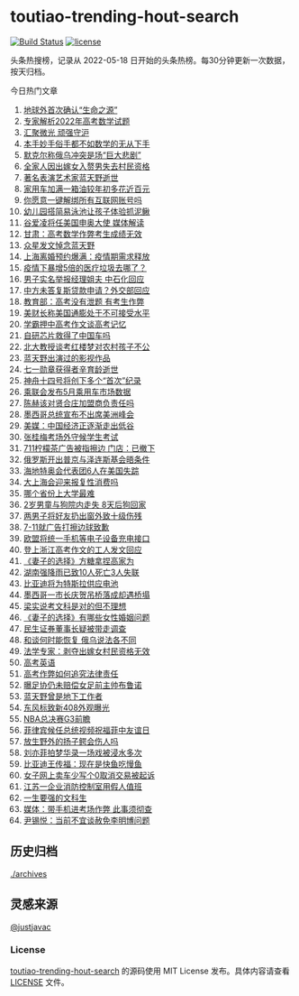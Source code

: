 <!--
 * @Author: WangLiShuai
 * @Date: 2022-05-17 14:08:06
 * @LastEditTime: 2022-05-18 14:51:18
 * @FilePath: \hot-search\toutiao-trending-hout-search\README.md
 * @Description:
-->

# toutiao-trending-hout-search

[![Build Status](https://github.com/justjavac/weibo-trending-hot-search/workflows/ci/badge.svg?branch=master)](https://github.com/wlswang/toutiao-trending-hout-search/actions) [![license](https://img.shields.io/github/license/wlswang/toutiao-trending-hout-search)](https://github.com/wlswang/toutiao-trending-hout-search/blob/master/LICENSE)

头条热搜榜，记录从 2022-05-18 日开始的头条热榜。每30分钟更新一次数据，按天归档。

今日热门文章

<!-- BEGIN -->
  <!-- 最后更新时间 Thu Jun 09 2022 03:21:07 GMT+0800 (China Standard Time) -->
  1. [地球外首次确认“生命之源”](https://www.toutiao.com/amos_land_page/?category_name=topic_innerflow&event_type=hot_board&log_pb=%7B%22category_name%22%3A%22topic_innerflow%22%2C%22cluster_type%22%3A%229%22%2C%22enter_from%22%3A%22click_category%22%2C%22entrance_hotspot%22%3A%22outside%22%2C%22event_type%22%3A%22hot_board%22%2C%22hot_board_cluster_id%22%3A%227106129369868795908%22%2C%22hot_board_impr_id%22%3A%2220220609001802010150132216110A0594%22%2C%22jump_page%22%3A%22hot_board_page%22%2C%22location%22%3A%22news_hot_card%22%2C%22page_location%22%3A%22hot_board_page%22%2C%22rank%22%3A%227%22%2C%22source%22%3A%22trending_tab%22%2C%22style_id%22%3A%2240132%22%2C%22title%22%3A%22%E5%9C%B0%E7%90%83%E5%A4%96%E9%A6%96%E6%AC%A1%E7%A1%AE%E8%AE%A4%E2%80%9C%E7%94%9F%E5%91%BD%E4%B9%8B%E6%BA%90%E2%80%9D%22%7D&rank=7&style_id=40132&topic_id=7106129369868795908)
1. [专家解析2022年高考数学试题](https://www.toutiao.com/amos_land_page/?category_name=topic_innerflow&event_type=hot_board&log_pb=%7B%22category_name%22%3A%22topic_innerflow%22%2C%22cluster_type%22%3A%226%22%2C%22enter_from%22%3A%22click_category%22%2C%22entrance_hotspot%22%3A%22outside%22%2C%22event_type%22%3A%22hot_board%22%2C%22hot_board_cluster_id%22%3A%227105942228501004291%22%2C%22hot_board_impr_id%22%3A%2220220609001802010150132216110A0594%22%2C%22jump_page%22%3A%22hot_board_page%22%2C%22location%22%3A%22news_hot_card%22%2C%22page_location%22%3A%22hot_board_page%22%2C%22rank%22%3A%221%22%2C%22source%22%3A%22trending_tab%22%2C%22style_id%22%3A%2240132%22%2C%22title%22%3A%22%E4%B8%93%E5%AE%B6%E8%A7%A3%E6%9E%902022%E5%B9%B4%E9%AB%98%E8%80%83%E6%95%B0%E5%AD%A6%E8%AF%95%E9%A2%98%22%7D&rank=1&style_id=40132&topic_id=7105942228501004291)
1. [汇聚微光 顽强守沪](https://www.toutiao.com/amos_land_page/?category_name=topic_innerflow&event_type=hot_board&log_pb=%7B%22category_name%22%3A%22topic_innerflow%22%2C%22cluster_type%22%3A%222%22%2C%22enter_from%22%3A%22click_category%22%2C%22entrance_hotspot%22%3A%22outside%22%2C%22event_type%22%3A%22hot_board%22%2C%22hot_board_cluster_id%22%3A%227104578185936764961%22%2C%22hot_board_impr_id%22%3A%2220220609001802010150132216110A0594%22%2C%22jump_page%22%3A%22hot_board_page%22%2C%22location%22%3A%22news_hot_card%22%2C%22page_location%22%3A%22hot_board_page%22%2C%22rank%22%3A%223%22%2C%22source%22%3A%22trending_tab%22%2C%22style_id%22%3A%2240132%22%2C%22title%22%3A%22%E6%B1%87%E8%81%9A%E5%BE%AE%E5%85%89+%E9%A1%BD%E5%BC%BA%E5%AE%88%E6%B2%AA%22%7D&rank=3&style_id=40132&topic_id=7104578185936764961)
1. [本手妙手俗手都不如数学的无从下手](https://www.toutiao.com/amos_land_page/?category_name=topic_innerflow&event_type=hot_board&log_pb=%7B%22category_name%22%3A%22topic_innerflow%22%2C%22cluster_type%22%3A%2210%22%2C%22enter_from%22%3A%22click_category%22%2C%22entrance_hotspot%22%3A%22outside%22%2C%22event_type%22%3A%22hot_board%22%2C%22hot_board_cluster_id%22%3A%227106682100610240038%22%2C%22hot_board_impr_id%22%3A%2220220609001802010150132216110A0594%22%2C%22jump_page%22%3A%22hot_board_page%22%2C%22location%22%3A%22news_hot_card%22%2C%22page_location%22%3A%22hot_board_page%22%2C%22rank%22%3A%226%22%2C%22source%22%3A%22trending_tab%22%2C%22style_id%22%3A%2240132%22%2C%22title%22%3A%22%E6%9C%AC%E6%89%8B%E5%A6%99%E6%89%8B%E4%BF%97%E6%89%8B%E9%83%BD%E4%B8%8D%E5%A6%82%E6%95%B0%E5%AD%A6%E7%9A%84%E6%97%A0%E4%BB%8E%E4%B8%8B%E6%89%8B%22%7D&rank=6&style_id=40132&topic_id=7106682100610240038)
1. [默克尔称俄乌冲突是场“巨大悲剧”](https://www.toutiao.com/amos_land_page/?category_name=topic_innerflow&event_type=hot_board&log_pb=%7B%22category_name%22%3A%22topic_innerflow%22%2C%22cluster_type%22%3A%226%22%2C%22enter_from%22%3A%22click_category%22%2C%22entrance_hotspot%22%3A%22outside%22%2C%22event_type%22%3A%22hot_board%22%2C%22hot_board_cluster_id%22%3A%227106632104758214687%22%2C%22hot_board_impr_id%22%3A%2220220609001802010150132216110A0594%22%2C%22jump_page%22%3A%22hot_board_page%22%2C%22location%22%3A%22news_hot_card%22%2C%22page_location%22%3A%22hot_board_page%22%2C%22rank%22%3A%2224%22%2C%22source%22%3A%22trending_tab%22%2C%22style_id%22%3A%2240132%22%2C%22title%22%3A%22%E9%BB%98%E5%85%8B%E5%B0%94%E7%A7%B0%E4%BF%84%E4%B9%8C%E5%86%B2%E7%AA%81%E6%98%AF%E5%9C%BA%E2%80%9C%E5%B7%A8%E5%A4%A7%E6%82%B2%E5%89%A7%E2%80%9D%22%7D&rank=24&style_id=40132&topic_id=7106632104758214687)
1. [全家人因出嫁女入赘男失去村民资格](https://www.toutiao.com/amos_land_page/?category_name=topic_innerflow&event_type=hot_board&log_pb=%7B%22category_name%22%3A%22topic_innerflow%22%2C%22cluster_type%22%3A%221%22%2C%22enter_from%22%3A%22click_category%22%2C%22entrance_hotspot%22%3A%22outside%22%2C%22event_type%22%3A%22hot_board%22%2C%22hot_board_cluster_id%22%3A%227106691523734945829%22%2C%22hot_board_impr_id%22%3A%2220220609001802010150132216110A0594%22%2C%22jump_page%22%3A%22hot_board_page%22%2C%22location%22%3A%22news_hot_card%22%2C%22page_location%22%3A%22hot_board_page%22%2C%22rank%22%3A%225%22%2C%22source%22%3A%22trending_tab%22%2C%22style_id%22%3A%2240132%22%2C%22title%22%3A%22%E5%85%A8%E5%AE%B6%E4%BA%BA%E5%9B%A0%E5%87%BA%E5%AB%81%E5%A5%B3%E5%85%A5%E8%B5%98%E7%94%B7%E5%A4%B1%E5%8E%BB%E6%9D%91%E6%B0%91%E8%B5%84%E6%A0%BC%22%7D&rank=5&style_id=40132&topic_id=7106691523734945829)
1. [著名表演艺术家蓝天野逝世](https://www.toutiao.com/amos_land_page/?category_name=topic_innerflow&event_type=hot_board&log_pb=%7B%22category_name%22%3A%22topic_innerflow%22%2C%22cluster_type%22%3A%222%22%2C%22enter_from%22%3A%22click_category%22%2C%22entrance_hotspot%22%3A%22outside%22%2C%22event_type%22%3A%22hot_board%22%2C%22hot_board_cluster_id%22%3A%227106775956483735567%22%2C%22hot_board_impr_id%22%3A%2220220609001802010150132216110A0594%22%2C%22jump_page%22%3A%22hot_board_page%22%2C%22location%22%3A%22news_hot_card%22%2C%22page_location%22%3A%22hot_board_page%22%2C%22rank%22%3A%222%22%2C%22source%22%3A%22trending_tab%22%2C%22style_id%22%3A%2240132%22%2C%22title%22%3A%22%E8%91%97%E5%90%8D%E8%A1%A8%E6%BC%94%E8%89%BA%E6%9C%AF%E5%AE%B6%E8%93%9D%E5%A4%A9%E9%87%8E%E9%80%9D%E4%B8%96%22%7D&rank=2&style_id=40132&topic_id=7106775956483735567)
1. [家用车加满一箱油较年初多花近百元](https://www.toutiao.com/amos_land_page/?category_name=topic_innerflow&event_type=hot_board&log_pb=%7B%22category_name%22%3A%22topic_innerflow%22%2C%22cluster_type%22%3A%222%22%2C%22enter_from%22%3A%22click_category%22%2C%22entrance_hotspot%22%3A%22outside%22%2C%22event_type%22%3A%22hot_board%22%2C%22hot_board_cluster_id%22%3A%227106335717932040192%22%2C%22hot_board_impr_id%22%3A%2220220609001802010150132216110A0594%22%2C%22jump_page%22%3A%22hot_board_page%22%2C%22location%22%3A%22news_hot_card%22%2C%22page_location%22%3A%22hot_board_page%22%2C%22rank%22%3A%2214%22%2C%22source%22%3A%22trending_tab%22%2C%22style_id%22%3A%2240132%22%2C%22title%22%3A%22%E5%AE%B6%E7%94%A8%E8%BD%A6%E5%8A%A0%E6%BB%A1%E4%B8%80%E7%AE%B1%E6%B2%B9%E8%BE%83%E5%B9%B4%E5%88%9D%E5%A4%9A%E8%8A%B1%E8%BF%91%E7%99%BE%E5%85%83%22%7D&rank=14&style_id=40132&topic_id=7106335717932040192)
1. [你愿意一键解绑所有互联网账号吗](https://www.toutiao.com/amos_land_page/?category_name=topic_innerflow&event_type=hot_board&log_pb=%7B%22category_name%22%3A%22topic_innerflow%22%2C%22cluster_type%22%3A%221%22%2C%22enter_from%22%3A%22click_category%22%2C%22entrance_hotspot%22%3A%22outside%22%2C%22event_type%22%3A%22hot_board%22%2C%22hot_board_cluster_id%22%3A%227106424861274144806%22%2C%22hot_board_impr_id%22%3A%2220220609001802010150132216110A0594%22%2C%22jump_page%22%3A%22hot_board_page%22%2C%22location%22%3A%22news_hot_card%22%2C%22page_location%22%3A%22hot_board_page%22%2C%22rank%22%3A%2215%22%2C%22source%22%3A%22trending_tab%22%2C%22style_id%22%3A%2240132%22%2C%22title%22%3A%22%E4%BD%A0%E6%84%BF%E6%84%8F%E4%B8%80%E9%94%AE%E8%A7%A3%E7%BB%91%E6%89%80%E6%9C%89%E4%BA%92%E8%81%94%E7%BD%91%E8%B4%A6%E5%8F%B7%E5%90%97%22%7D&rank=15&style_id=40132&topic_id=7106424861274144806)
1. [幼儿园搭简易泳池让孩子体验抓泥鳅](https://www.toutiao.com/amos_land_page/?category_name=topic_innerflow&event_type=hot_board&log_pb=%7B%22category_name%22%3A%22topic_innerflow%22%2C%22cluster_type%22%3A%220%22%2C%22enter_from%22%3A%22click_category%22%2C%22entrance_hotspot%22%3A%22outside%22%2C%22event_type%22%3A%22hot_board%22%2C%22hot_board_cluster_id%22%3A%227106768809163227136%22%2C%22hot_board_impr_id%22%3A%2220220609001802010150132216110A0594%22%2C%22jump_page%22%3A%22hot_board_page%22%2C%22location%22%3A%22news_hot_card%22%2C%22page_location%22%3A%22hot_board_page%22%2C%22rank%22%3A%224%22%2C%22source%22%3A%22trending_tab%22%2C%22style_id%22%3A%2240132%22%2C%22title%22%3A%22%E5%B9%BC%E5%84%BF%E5%9B%AD%E6%90%AD%E7%AE%80%E6%98%93%E6%B3%B3%E6%B1%A0%E8%AE%A9%E5%AD%A9%E5%AD%90%E4%BD%93%E9%AA%8C%E6%8A%93%E6%B3%A5%E9%B3%85%22%7D&rank=4&style_id=40132&topic_id=7106768809163227136)
1. [谷爱凌将任美国申奥大使 媒体解读](https://www.toutiao.com/amos_land_page/?category_name=topic_innerflow&event_type=hot_board&log_pb=%7B%22category_name%22%3A%22topic_innerflow%22%2C%22cluster_type%22%3A%222%22%2C%22enter_from%22%3A%22click_category%22%2C%22entrance_hotspot%22%3A%22outside%22%2C%22event_type%22%3A%22hot_board%22%2C%22hot_board_cluster_id%22%3A%227106654042243203079%22%2C%22hot_board_impr_id%22%3A%2220220609001802010150132216110A0594%22%2C%22jump_page%22%3A%22hot_board_page%22%2C%22location%22%3A%22news_hot_card%22%2C%22page_location%22%3A%22hot_board_page%22%2C%22rank%22%3A%2212%22%2C%22source%22%3A%22trending_tab%22%2C%22style_id%22%3A%2240132%22%2C%22title%22%3A%22%E8%B0%B7%E7%88%B1%E5%87%8C%E5%B0%86%E4%BB%BB%E7%BE%8E%E5%9B%BD%E7%94%B3%E5%A5%A5%E5%A4%A7%E4%BD%BF+%E5%AA%92%E4%BD%93%E8%A7%A3%E8%AF%BB%22%7D&rank=12&style_id=40132&topic_id=7106654042243203079)
1. [甘肃：高考数学作弊考生成绩无效](https://www.toutiao.com/amos_land_page/?category_name=topic_innerflow&event_type=hot_board&log_pb=%7B%22category_name%22%3A%22topic_innerflow%22%2C%22cluster_type%22%3A%222%22%2C%22enter_from%22%3A%22click_category%22%2C%22entrance_hotspot%22%3A%22outside%22%2C%22event_type%22%3A%22hot_board%22%2C%22hot_board_cluster_id%22%3A%227106689452184961039%22%2C%22hot_board_impr_id%22%3A%2220220609001802010150132216110A0594%22%2C%22jump_page%22%3A%22hot_board_page%22%2C%22location%22%3A%22news_hot_card%22%2C%22page_location%22%3A%22hot_board_page%22%2C%22rank%22%3A%2211%22%2C%22source%22%3A%22trending_tab%22%2C%22style_id%22%3A%2240132%22%2C%22title%22%3A%22%E7%94%98%E8%82%83%EF%BC%9A%E9%AB%98%E8%80%83%E6%95%B0%E5%AD%A6%E4%BD%9C%E5%BC%8A%E8%80%83%E7%94%9F%E6%88%90%E7%BB%A9%E6%97%A0%E6%95%88%22%7D&rank=11&style_id=40132&topic_id=7106689452184961039)
1. [众星发文悼念蓝天野](https://www.toutiao.com/amos_land_page/?category_name=topic_innerflow&event_type=hot_board&log_pb=%7B%22category_name%22%3A%22topic_innerflow%22%2C%22cluster_type%22%3A%220%22%2C%22enter_from%22%3A%22click_category%22%2C%22entrance_hotspot%22%3A%22outside%22%2C%22event_type%22%3A%22hot_board%22%2C%22hot_board_cluster_id%22%3A%227106797417714057231%22%2C%22hot_board_impr_id%22%3A%2220220609001802010150132216110A0594%22%2C%22jump_page%22%3A%22hot_board_page%22%2C%22location%22%3A%22news_hot_card%22%2C%22page_location%22%3A%22hot_board_page%22%2C%22rank%22%3A%2225%22%2C%22source%22%3A%22trending_tab%22%2C%22style_id%22%3A%2240132%22%2C%22title%22%3A%22%E4%BC%97%E6%98%9F%E5%8F%91%E6%96%87%E6%82%BC%E5%BF%B5%E8%93%9D%E5%A4%A9%E9%87%8E%22%7D&rank=25&style_id=40132&topic_id=7106797417714057231)
1. [上海离婚预约爆满：疫情期需求释放](https://www.toutiao.com/amos_land_page/?category_name=topic_innerflow&event_type=hot_board&log_pb=%7B%22category_name%22%3A%22topic_innerflow%22%2C%22cluster_type%22%3A%222%22%2C%22enter_from%22%3A%22click_category%22%2C%22entrance_hotspot%22%3A%22outside%22%2C%22event_type%22%3A%22hot_board%22%2C%22hot_board_cluster_id%22%3A%227106143010420686888%22%2C%22hot_board_impr_id%22%3A%2220220609001802010150132216110A0594%22%2C%22jump_page%22%3A%22hot_board_page%22%2C%22location%22%3A%22news_hot_card%22%2C%22page_location%22%3A%22hot_board_page%22%2C%22rank%22%3A%229%22%2C%22source%22%3A%22trending_tab%22%2C%22style_id%22%3A%2240132%22%2C%22title%22%3A%22%E4%B8%8A%E6%B5%B7%E7%A6%BB%E5%A9%9A%E9%A2%84%E7%BA%A6%E7%88%86%E6%BB%A1%EF%BC%9A%E7%96%AB%E6%83%85%E6%9C%9F%E9%9C%80%E6%B1%82%E9%87%8A%E6%94%BE%22%7D&rank=9&style_id=40132&topic_id=7106143010420686888)
1. [疫情下暴增5倍的医疗垃圾去哪了？](https://www.toutiao.com/amos_land_page/?category_name=topic_innerflow&event_type=hot_board&log_pb=%7B%22category_name%22%3A%22topic_innerflow%22%2C%22cluster_type%22%3A%221%22%2C%22enter_from%22%3A%22click_category%22%2C%22entrance_hotspot%22%3A%22outside%22%2C%22event_type%22%3A%22hot_board%22%2C%22hot_board_cluster_id%22%3A%227106658279375241230%22%2C%22hot_board_impr_id%22%3A%2220220609001802010150132216110A0594%22%2C%22jump_page%22%3A%22hot_board_page%22%2C%22location%22%3A%22news_hot_card%22%2C%22page_location%22%3A%22hot_board_page%22%2C%22rank%22%3A%228%22%2C%22source%22%3A%22trending_tab%22%2C%22style_id%22%3A%2240132%22%2C%22title%22%3A%22%E7%96%AB%E6%83%85%E4%B8%8B%E6%9A%B4%E5%A2%9E5%E5%80%8D%E7%9A%84%E5%8C%BB%E7%96%97%E5%9E%83%E5%9C%BE%E5%8E%BB%E5%93%AA%E4%BA%86%EF%BC%9F%22%7D&rank=8&style_id=40132&topic_id=7106658279375241230)
1. [男子实名举报经理姐夫 中石化回应](https://www.toutiao.com/amos_land_page/?category_name=topic_innerflow&event_type=hot_board&log_pb=%7B%22category_name%22%3A%22topic_innerflow%22%2C%22cluster_type%22%3A%220%22%2C%22enter_from%22%3A%22click_category%22%2C%22entrance_hotspot%22%3A%22outside%22%2C%22event_type%22%3A%22hot_board%22%2C%22hot_board_cluster_id%22%3A%227106734571542020133%22%2C%22hot_board_impr_id%22%3A%2220220609001802010150132216110A0594%22%2C%22jump_page%22%3A%22hot_board_page%22%2C%22location%22%3A%22news_hot_card%22%2C%22page_location%22%3A%22hot_board_page%22%2C%22rank%22%3A%2233%22%2C%22source%22%3A%22trending_tab%22%2C%22style_id%22%3A%2240132%22%2C%22title%22%3A%22%E7%94%B7%E5%AD%90%E5%AE%9E%E5%90%8D%E4%B8%BE%E6%8A%A5%E7%BB%8F%E7%90%86%E5%A7%90%E5%A4%AB+%E4%B8%AD%E7%9F%B3%E5%8C%96%E5%9B%9E%E5%BA%94%22%7D&rank=33&style_id=40132&topic_id=7106734571542020133)
1. [中方未答复斯贷款申请？外交部回应](https://www.toutiao.com/amos_land_page/?category_name=topic_innerflow&event_type=hot_board&log_pb=%7B%22category_name%22%3A%22topic_innerflow%22%2C%22cluster_type%22%3A%226%22%2C%22enter_from%22%3A%22click_category%22%2C%22entrance_hotspot%22%3A%22outside%22%2C%22event_type%22%3A%22hot_board%22%2C%22hot_board_cluster_id%22%3A%227106779802022969375%22%2C%22hot_board_impr_id%22%3A%2220220609001802010150132216110A0594%22%2C%22jump_page%22%3A%22hot_board_page%22%2C%22location%22%3A%22news_hot_card%22%2C%22page_location%22%3A%22hot_board_page%22%2C%22rank%22%3A%2218%22%2C%22source%22%3A%22trending_tab%22%2C%22style_id%22%3A%2240132%22%2C%22title%22%3A%22%E4%B8%AD%E6%96%B9%E6%9C%AA%E7%AD%94%E5%A4%8D%E6%96%AF%E8%B4%B7%E6%AC%BE%E7%94%B3%E8%AF%B7%EF%BC%9F%E5%A4%96%E4%BA%A4%E9%83%A8%E5%9B%9E%E5%BA%94%22%7D&rank=18&style_id=40132&topic_id=7106779802022969375)
1. [教育部：高考没有泄题 有考生作弊](https://www.toutiao.com/amos_land_page/?category_name=topic_innerflow&event_type=hot_board&log_pb=%7B%22category_name%22%3A%22topic_innerflow%22%2C%22cluster_type%22%3A%222%22%2C%22enter_from%22%3A%22click_category%22%2C%22entrance_hotspot%22%3A%22outside%22%2C%22event_type%22%3A%22hot_board%22%2C%22hot_board_cluster_id%22%3A%227106489201566662656%22%2C%22hot_board_impr_id%22%3A%2220220609001802010150132216110A0594%22%2C%22jump_page%22%3A%22hot_board_page%22%2C%22location%22%3A%22news_hot_card%22%2C%22page_location%22%3A%22hot_board_page%22%2C%22rank%22%3A%2213%22%2C%22source%22%3A%22trending_tab%22%2C%22style_id%22%3A%2240132%22%2C%22title%22%3A%22%E6%95%99%E8%82%B2%E9%83%A8%EF%BC%9A%E9%AB%98%E8%80%83%E6%B2%A1%E6%9C%89%E6%B3%84%E9%A2%98+%E6%9C%89%E8%80%83%E7%94%9F%E4%BD%9C%E5%BC%8A%22%7D&rank=13&style_id=40132&topic_id=7106489201566662656)
1. [美财长称美国通膨处于不可接受水平](https://www.toutiao.com/amos_land_page/?category_name=topic_innerflow&event_type=hot_board&log_pb=%7B%22category_name%22%3A%22topic_innerflow%22%2C%22cluster_type%22%3A%226%22%2C%22enter_from%22%3A%22click_category%22%2C%22entrance_hotspot%22%3A%22outside%22%2C%22event_type%22%3A%22hot_board%22%2C%22hot_board_cluster_id%22%3A%227106653689971998734%22%2C%22hot_board_impr_id%22%3A%2220220609001802010150132216110A0594%22%2C%22jump_page%22%3A%22hot_board_page%22%2C%22location%22%3A%22news_hot_card%22%2C%22page_location%22%3A%22hot_board_page%22%2C%22rank%22%3A%2232%22%2C%22source%22%3A%22trending_tab%22%2C%22style_id%22%3A%2240132%22%2C%22title%22%3A%22%E7%BE%8E%E8%B4%A2%E9%95%BF%E7%A7%B0%E7%BE%8E%E5%9B%BD%E9%80%9A%E8%86%A8%E5%A4%84%E4%BA%8E%E4%B8%8D%E5%8F%AF%E6%8E%A5%E5%8F%97%E6%B0%B4%E5%B9%B3%22%7D&rank=32&style_id=40132&topic_id=7106653689971998734)
1. [学霸押中高考作文谈高考记忆](https://www.toutiao.com/amos_land_page/?category_name=topic_innerflow&event_type=hot_board&log_pb=%7B%22category_name%22%3A%22topic_innerflow%22%2C%22cluster_type%22%3A%221%22%2C%22enter_from%22%3A%22click_category%22%2C%22entrance_hotspot%22%3A%22outside%22%2C%22event_type%22%3A%22hot_board%22%2C%22hot_board_cluster_id%22%3A%227106420794393100324%22%2C%22hot_board_impr_id%22%3A%2220220609001802010150132216110A0594%22%2C%22jump_page%22%3A%22hot_board_page%22%2C%22location%22%3A%22news_hot_card%22%2C%22page_location%22%3A%22hot_board_page%22%2C%22rank%22%3A%2220%22%2C%22source%22%3A%22trending_tab%22%2C%22style_id%22%3A%2240132%22%2C%22title%22%3A%22%E5%AD%A6%E9%9C%B8%E6%8A%BC%E4%B8%AD%E9%AB%98%E8%80%83%E4%BD%9C%E6%96%87%E8%B0%88%E9%AB%98%E8%80%83%E8%AE%B0%E5%BF%86%22%7D&rank=20&style_id=40132&topic_id=7106420794393100324)
1. [自研芯片救得了中国车吗](https://www.toutiao.com/amos_land_page/?category_name=topic_innerflow&event_type=hot_board&log_pb=%7B%22category_name%22%3A%22topic_innerflow%22%2C%22cluster_type%22%3A%226%22%2C%22enter_from%22%3A%22click_category%22%2C%22entrance_hotspot%22%3A%22outside%22%2C%22event_type%22%3A%22hot_board%22%2C%22hot_board_cluster_id%22%3A%227106800561890000911%22%2C%22hot_board_impr_id%22%3A%2220220609001802010150132216110A0594%22%2C%22jump_page%22%3A%22hot_board_page%22%2C%22location%22%3A%22news_hot_card%22%2C%22page_location%22%3A%22hot_board_page%22%2C%22rank%22%3A%2221%22%2C%22source%22%3A%22trending_tab%22%2C%22style_id%22%3A%2240132%22%2C%22title%22%3A%22%E8%87%AA%E7%A0%94%E8%8A%AF%E7%89%87%E6%95%91%E5%BE%97%E4%BA%86%E4%B8%AD%E5%9B%BD%E8%BD%A6%E5%90%97%22%7D&rank=21&style_id=40132&topic_id=7106800561890000911)
1. [北大教授谈考红楼梦对农村孩子不公](https://www.toutiao.com/amos_land_page/?category_name=topic_innerflow&event_type=hot_board&log_pb=%7B%22category_name%22%3A%22topic_innerflow%22%2C%22cluster_type%22%3A%221%22%2C%22enter_from%22%3A%22click_category%22%2C%22entrance_hotspot%22%3A%22outside%22%2C%22event_type%22%3A%22hot_board%22%2C%22hot_board_cluster_id%22%3A%227106344661639233550%22%2C%22hot_board_impr_id%22%3A%2220220609001802010150132216110A0594%22%2C%22jump_page%22%3A%22hot_board_page%22%2C%22location%22%3A%22news_hot_card%22%2C%22page_location%22%3A%22hot_board_page%22%2C%22rank%22%3A%2226%22%2C%22source%22%3A%22trending_tab%22%2C%22style_id%22%3A%2240132%22%2C%22title%22%3A%22%E5%8C%97%E5%A4%A7%E6%95%99%E6%8E%88%E8%B0%88%E8%80%83%E7%BA%A2%E6%A5%BC%E6%A2%A6%E5%AF%B9%E5%86%9C%E6%9D%91%E5%AD%A9%E5%AD%90%E4%B8%8D%E5%85%AC%22%7D&rank=26&style_id=40132&topic_id=7106344661639233550)
1. [蓝天野出演过的影视作品](https://www.toutiao.com/amos_land_page/?category_name=topic_innerflow&event_type=hot_board&log_pb=%7B%22category_name%22%3A%22topic_innerflow%22%2C%22cluster_type%22%3A%222%22%2C%22enter_from%22%3A%22click_category%22%2C%22entrance_hotspot%22%3A%22outside%22%2C%22event_type%22%3A%22hot_board%22%2C%22hot_board_cluster_id%22%3A%227106783296108888079%22%2C%22hot_board_impr_id%22%3A%2220220609001802010150132216110A0594%22%2C%22jump_page%22%3A%22hot_board_page%22%2C%22location%22%3A%22news_hot_card%22%2C%22page_location%22%3A%22hot_board_page%22%2C%22rank%22%3A%2234%22%2C%22source%22%3A%22trending_tab%22%2C%22style_id%22%3A%2240132%22%2C%22title%22%3A%22%E8%93%9D%E5%A4%A9%E9%87%8E%E5%87%BA%E6%BC%94%E8%BF%87%E7%9A%84%E5%BD%B1%E8%A7%86%E4%BD%9C%E5%93%81%22%7D&rank=34&style_id=40132&topic_id=7106783296108888079)
1. [七一勋章获得者辛育龄逝世](https://www.toutiao.com/amos_land_page/?category_name=topic_innerflow&event_type=hot_board&log_pb=%7B%22category_name%22%3A%22topic_innerflow%22%2C%22cluster_type%22%3A%225%22%2C%22enter_from%22%3A%22click_category%22%2C%22entrance_hotspot%22%3A%22outside%22%2C%22event_type%22%3A%22hot_board%22%2C%22hot_board_cluster_id%22%3A%227106800474086444548%22%2C%22hot_board_impr_id%22%3A%2220220609001802010150132216110A0594%22%2C%22jump_page%22%3A%22hot_board_page%22%2C%22location%22%3A%22news_hot_card%22%2C%22page_location%22%3A%22hot_board_page%22%2C%22rank%22%3A%2228%22%2C%22source%22%3A%22trending_tab%22%2C%22style_id%22%3A%2240132%22%2C%22title%22%3A%22%E4%B8%83%E4%B8%80%E5%8B%8B%E7%AB%A0%E8%8E%B7%E5%BE%97%E8%80%85%E8%BE%9B%E8%82%B2%E9%BE%84%E9%80%9D%E4%B8%96%22%7D&rank=28&style_id=40132&topic_id=7106800474086444548)
1. [神舟十四号将创下多个“首次”纪录](https://www.toutiao.com/amos_land_page/?category_name=topic_innerflow&event_type=hot_board&log_pb=%7B%22category_name%22%3A%22topic_innerflow%22%2C%22cluster_type%22%3A%226%22%2C%22enter_from%22%3A%22click_category%22%2C%22entrance_hotspot%22%3A%22outside%22%2C%22event_type%22%3A%22hot_board%22%2C%22hot_board_cluster_id%22%3A%227106049139711934504%22%2C%22hot_board_impr_id%22%3A%2220220609001802010150132216110A0594%22%2C%22jump_page%22%3A%22hot_board_page%22%2C%22location%22%3A%22news_hot_card%22%2C%22page_location%22%3A%22hot_board_page%22%2C%22rank%22%3A%2244%22%2C%22source%22%3A%22trending_tab%22%2C%22style_id%22%3A%2240132%22%2C%22title%22%3A%22%E7%A5%9E%E8%88%9F%E5%8D%81%E5%9B%9B%E5%8F%B7%E5%B0%86%E5%88%9B%E4%B8%8B%E5%A4%9A%E4%B8%AA%E2%80%9C%E9%A6%96%E6%AC%A1%E2%80%9D%E7%BA%AA%E5%BD%95%22%7D&rank=44&style_id=40132&topic_id=7106049139711934504)
1. [乘联会发布5月乘用车市场数据](https://www.toutiao.com/amos_land_page/?category_name=topic_innerflow&event_type=hot_board&log_pb=%7B%22category_name%22%3A%22topic_innerflow%22%2C%22cluster_type%22%3A%226%22%2C%22enter_from%22%3A%22click_category%22%2C%22entrance_hotspot%22%3A%22outside%22%2C%22event_type%22%3A%22hot_board%22%2C%22hot_board_cluster_id%22%3A%227106702282212769807%22%2C%22hot_board_impr_id%22%3A%222022060900504801013510803421DB3C5F%22%2C%22jump_page%22%3A%22hot_board_page%22%2C%22location%22%3A%22news_hot_card%22%2C%22page_location%22%3A%22hot_board_page%22%2C%22rank%22%3A%2243%22%2C%22source%22%3A%22trending_tab%22%2C%22style_id%22%3A%2240132%22%2C%22title%22%3A%22%E4%B9%98%E8%81%94%E4%BC%9A%E5%8F%91%E5%B8%835%E6%9C%88%E4%B9%98%E7%94%A8%E8%BD%A6%E5%B8%82%E5%9C%BA%E6%95%B0%E6%8D%AE%22%7D&rank=43&style_id=40132&topic_id=7106702282212769807)
1. [陈赫该对贤合庄加盟商负责任吗](https://www.toutiao.com/amos_land_page/?category_name=topic_innerflow&event_type=hot_board&log_pb=%7B%22category_name%22%3A%22topic_innerflow%22%2C%22cluster_type%22%3A%221%22%2C%22enter_from%22%3A%22click_category%22%2C%22entrance_hotspot%22%3A%22outside%22%2C%22event_type%22%3A%22hot_board%22%2C%22hot_board_cluster_id%22%3A%227106436230732054536%22%2C%22hot_board_impr_id%22%3A%2220220609001802010150132216110A0594%22%2C%22jump_page%22%3A%22hot_board_page%22%2C%22location%22%3A%22news_hot_card%22%2C%22page_location%22%3A%22hot_board_page%22%2C%22rank%22%3A%2230%22%2C%22source%22%3A%22trending_tab%22%2C%22style_id%22%3A%2240132%22%2C%22title%22%3A%22%E9%99%88%E8%B5%AB%E8%AF%A5%E5%AF%B9%E8%B4%A4%E5%90%88%E5%BA%84%E5%8A%A0%E7%9B%9F%E5%95%86%E8%B4%9F%E8%B4%A3%E4%BB%BB%E5%90%97%22%7D&rank=30&style_id=40132&topic_id=7106436230732054536)
1. [墨西哥总统宣布不出席美洲峰会](https://www.toutiao.com/amos_land_page/?category_name=topic_innerflow&event_type=hot_board&log_pb=%7B%22category_name%22%3A%22topic_innerflow%22%2C%22cluster_type%22%3A%224%22%2C%22enter_from%22%3A%22click_category%22%2C%22entrance_hotspot%22%3A%22outside%22%2C%22event_type%22%3A%22hot_board%22%2C%22hot_board_cluster_id%22%3A%227106141843967967243%22%2C%22hot_board_impr_id%22%3A%2220220609001802010150132216110A0594%22%2C%22jump_page%22%3A%22hot_board_page%22%2C%22location%22%3A%22news_hot_card%22%2C%22page_location%22%3A%22hot_board_page%22%2C%22rank%22%3A%2229%22%2C%22source%22%3A%22trending_tab%22%2C%22style_id%22%3A%2240132%22%2C%22title%22%3A%22%E5%A2%A8%E8%A5%BF%E5%93%A5%E6%80%BB%E7%BB%9F%E5%AE%A3%E5%B8%83%E4%B8%8D%E5%87%BA%E5%B8%AD%E7%BE%8E%E6%B4%B2%E5%B3%B0%E4%BC%9A%22%7D&rank=29&style_id=40132&topic_id=7106141843967967243)
1. [美媒：中国经济正逐渐走出低谷](https://www.toutiao.com/amos_land_page/?category_name=topic_innerflow&event_type=hot_board&log_pb=%7B%22category_name%22%3A%22topic_innerflow%22%2C%22cluster_type%22%3A%226%22%2C%22enter_from%22%3A%22click_category%22%2C%22entrance_hotspot%22%3A%22outside%22%2C%22event_type%22%3A%22hot_board%22%2C%22hot_board_cluster_id%22%3A%227106265034170302478%22%2C%22hot_board_impr_id%22%3A%222022060901343301021009615825AF9380%22%2C%22jump_page%22%3A%22hot_board_page%22%2C%22location%22%3A%22news_hot_card%22%2C%22page_location%22%3A%22hot_board_page%22%2C%22rank%22%3A%2247%22%2C%22source%22%3A%22trending_tab%22%2C%22style_id%22%3A%2240132%22%2C%22title%22%3A%22%E7%BE%8E%E5%AA%92%EF%BC%9A%E4%B8%AD%E5%9B%BD%E7%BB%8F%E6%B5%8E%E6%AD%A3%E9%80%90%E6%B8%90%E8%B5%B0%E5%87%BA%E4%BD%8E%E8%B0%B7%22%7D&rank=47&style_id=40132&topic_id=7106265034170302478)
1. [张桂梅考场外守候学生考试](https://www.toutiao.com/amos_land_page/?category_name=topic_innerflow&event_type=hot_board&log_pb=%7B%22category_name%22%3A%22topic_innerflow%22%2C%22cluster_type%22%3A%224%22%2C%22enter_from%22%3A%22click_category%22%2C%22entrance_hotspot%22%3A%22outside%22%2C%22event_type%22%3A%22hot_board%22%2C%22hot_board_cluster_id%22%3A%227106100492966559782%22%2C%22hot_board_impr_id%22%3A%2220220609001802010150132216110A0594%22%2C%22jump_page%22%3A%22hot_board_page%22%2C%22location%22%3A%22news_hot_card%22%2C%22page_location%22%3A%22hot_board_page%22%2C%22rank%22%3A%2243%22%2C%22source%22%3A%22trending_tab%22%2C%22style_id%22%3A%2240132%22%2C%22title%22%3A%22%E5%BC%A0%E6%A1%82%E6%A2%85%E8%80%83%E5%9C%BA%E5%A4%96%E5%AE%88%E5%80%99%E5%AD%A6%E7%94%9F%E8%80%83%E8%AF%95%22%7D&rank=43&style_id=40132&topic_id=7106100492966559782)
1. [711柠檬茶广告被指擦边 门店：已撤下](https://www.toutiao.com/amos_land_page/?category_name=topic_innerflow&event_type=hot_board&log_pb=%7B%22category_name%22%3A%22topic_innerflow%22%2C%22cluster_type%22%3A%221%22%2C%22enter_from%22%3A%22click_category%22%2C%22entrance_hotspot%22%3A%22outside%22%2C%22event_type%22%3A%22hot_board%22%2C%22hot_board_cluster_id%22%3A%227106334564846403615%22%2C%22hot_board_impr_id%22%3A%2220220609001802010150132216110A0594%22%2C%22jump_page%22%3A%22hot_board_page%22%2C%22location%22%3A%22news_hot_card%22%2C%22page_location%22%3A%22hot_board_page%22%2C%22rank%22%3A%2240%22%2C%22source%22%3A%22trending_tab%22%2C%22style_id%22%3A%2240132%22%2C%22title%22%3A%22711%E6%9F%A0%E6%AA%AC%E8%8C%B6%E5%B9%BF%E5%91%8A%E8%A2%AB%E6%8C%87%E6%93%A6%E8%BE%B9+%E9%97%A8%E5%BA%97%EF%BC%9A%E5%B7%B2%E6%92%A4%E4%B8%8B%22%7D&rank=40&style_id=40132&topic_id=7106334564846403615)
1. [俄罗斯开出普京与泽连斯基会晤条件](https://www.toutiao.com/amos_land_page/?category_name=topic_innerflow&event_type=hot_board&log_pb=%7B%22category_name%22%3A%22topic_innerflow%22%2C%22cluster_type%22%3A%226%22%2C%22enter_from%22%3A%22click_category%22%2C%22entrance_hotspot%22%3A%22outside%22%2C%22event_type%22%3A%22hot_board%22%2C%22hot_board_cluster_id%22%3A%227106831984126607360%22%2C%22hot_board_impr_id%22%3A%2220220609001802010150132216110A0594%22%2C%22jump_page%22%3A%22hot_board_page%22%2C%22location%22%3A%22news_hot_card%22%2C%22page_location%22%3A%22hot_board_page%22%2C%22rank%22%3A%2247%22%2C%22source%22%3A%22trending_tab%22%2C%22style_id%22%3A%2240132%22%2C%22title%22%3A%22%E4%BF%84%E7%BD%97%E6%96%AF%E5%BC%80%E5%87%BA%E6%99%AE%E4%BA%AC%E4%B8%8E%E6%B3%BD%E8%BF%9E%E6%96%AF%E5%9F%BA%E4%BC%9A%E6%99%A4%E6%9D%A1%E4%BB%B6%22%7D&rank=47&style_id=40132&topic_id=7106831984126607360)
1. [海地特奥会代表团6人在美国失踪](https://www.toutiao.com/amos_land_page/?category_name=topic_innerflow&event_type=hot_board&log_pb=%7B%22category_name%22%3A%22topic_innerflow%22%2C%22cluster_type%22%3A%226%22%2C%22enter_from%22%3A%22click_category%22%2C%22entrance_hotspot%22%3A%22outside%22%2C%22event_type%22%3A%22hot_board%22%2C%22hot_board_cluster_id%22%3A%227106663113037971463%22%2C%22hot_board_impr_id%22%3A%2220220609001802010150132216110A0594%22%2C%22jump_page%22%3A%22hot_board_page%22%2C%22location%22%3A%22news_hot_card%22%2C%22page_location%22%3A%22hot_board_page%22%2C%22rank%22%3A%2236%22%2C%22source%22%3A%22trending_tab%22%2C%22style_id%22%3A%2240132%22%2C%22title%22%3A%22%E6%B5%B7%E5%9C%B0%E7%89%B9%E5%A5%A5%E4%BC%9A%E4%BB%A3%E8%A1%A8%E5%9B%A26%E4%BA%BA%E5%9C%A8%E7%BE%8E%E5%9B%BD%E5%A4%B1%E8%B8%AA%22%7D&rank=36&style_id=40132&topic_id=7106663113037971463)
1. [大上海会迎来报复性消费吗](https://www.toutiao.com/amos_land_page/?category_name=topic_innerflow&event_type=hot_board&log_pb=%7B%22category_name%22%3A%22topic_innerflow%22%2C%22cluster_type%22%3A%228%22%2C%22enter_from%22%3A%22click_category%22%2C%22entrance_hotspot%22%3A%22outside%22%2C%22event_type%22%3A%22hot_board%22%2C%22hot_board_cluster_id%22%3A%227106350593778089988%22%2C%22hot_board_impr_id%22%3A%2220220609001802010150132216110A0594%22%2C%22jump_page%22%3A%22hot_board_page%22%2C%22location%22%3A%22news_hot_card%22%2C%22page_location%22%3A%22hot_board_page%22%2C%22rank%22%3A%2246%22%2C%22source%22%3A%22trending_tab%22%2C%22style_id%22%3A%2240132%22%2C%22title%22%3A%22%E5%A4%A7%E4%B8%8A%E6%B5%B7%E4%BC%9A%E8%BF%8E%E6%9D%A5%E6%8A%A5%E5%A4%8D%E6%80%A7%E6%B6%88%E8%B4%B9%E5%90%97%22%7D&rank=46&style_id=40132&topic_id=7106350593778089988)
1. [哪个省份上大学最难](https://www.toutiao.com/amos_land_page/?category_name=topic_innerflow&event_type=hot_board&log_pb=%7B%22category_name%22%3A%22topic_innerflow%22%2C%22cluster_type%22%3A%221%22%2C%22enter_from%22%3A%22click_category%22%2C%22entrance_hotspot%22%3A%22outside%22%2C%22event_type%22%3A%22hot_board%22%2C%22hot_board_cluster_id%22%3A%227106296424001716231%22%2C%22hot_board_impr_id%22%3A%2220220609001802010150132216110A0594%22%2C%22jump_page%22%3A%22hot_board_page%22%2C%22location%22%3A%22news_hot_card%22%2C%22page_location%22%3A%22hot_board_page%22%2C%22rank%22%3A%2235%22%2C%22source%22%3A%22trending_tab%22%2C%22style_id%22%3A%2240132%22%2C%22title%22%3A%22%E5%93%AA%E4%B8%AA%E7%9C%81%E4%BB%BD%E4%B8%8A%E5%A4%A7%E5%AD%A6%E6%9C%80%E9%9A%BE%22%7D&rank=35&style_id=40132&topic_id=7106296424001716231)
1. [2岁男童与狗院内走失 8天后狗回家](https://www.toutiao.com/amos_land_page/?category_name=topic_innerflow&event_type=hot_board&log_pb=%7B%22category_name%22%3A%22topic_innerflow%22%2C%22cluster_type%22%3A%228%22%2C%22enter_from%22%3A%22click_category%22%2C%22entrance_hotspot%22%3A%22outside%22%2C%22event_type%22%3A%22hot_board%22%2C%22hot_board_cluster_id%22%3A%227106706049154957346%22%2C%22hot_board_impr_id%22%3A%2220220609001802010150132216110A0594%22%2C%22jump_page%22%3A%22hot_board_page%22%2C%22location%22%3A%22news_hot_card%22%2C%22page_location%22%3A%22hot_board_page%22%2C%22rank%22%3A%2219%22%2C%22source%22%3A%22trending_tab%22%2C%22style_id%22%3A%2240132%22%2C%22title%22%3A%222%E5%B2%81%E7%94%B7%E7%AB%A5%E4%B8%8E%E7%8B%97%E9%99%A2%E5%86%85%E8%B5%B0%E5%A4%B1+8%E5%A4%A9%E5%90%8E%E7%8B%97%E5%9B%9E%E5%AE%B6%22%7D&rank=19&style_id=40132&topic_id=7106706049154957346)
1. [两男子将好友扔出窗外致十级伤残](https://www.toutiao.com/amos_land_page/?category_name=topic_innerflow&event_type=hot_board&log_pb=%7B%22category_name%22%3A%22topic_innerflow%22%2C%22cluster_type%22%3A%222%22%2C%22enter_from%22%3A%22click_category%22%2C%22entrance_hotspot%22%3A%22outside%22%2C%22event_type%22%3A%22hot_board%22%2C%22hot_board_cluster_id%22%3A%227106446940530802692%22%2C%22hot_board_impr_id%22%3A%2220220609001802010150132216110A0594%22%2C%22jump_page%22%3A%22hot_board_page%22%2C%22location%22%3A%22news_hot_card%22%2C%22page_location%22%3A%22hot_board_page%22%2C%22rank%22%3A%2216%22%2C%22source%22%3A%22trending_tab%22%2C%22style_id%22%3A%2240132%22%2C%22title%22%3A%22%E4%B8%A4%E7%94%B7%E5%AD%90%E5%B0%86%E5%A5%BD%E5%8F%8B%E6%89%94%E5%87%BA%E7%AA%97%E5%A4%96%E8%87%B4%E5%8D%81%E7%BA%A7%E4%BC%A4%E6%AE%8B%22%7D&rank=16&style_id=40132&topic_id=7106446940530802692)
1. [7-11就广告打擦边球致歉](https://www.toutiao.com/amos_land_page/?category_name=topic_innerflow&event_type=hot_board&log_pb=%7B%22category_name%22%3A%22topic_innerflow%22%2C%22cluster_type%22%3A%226%22%2C%22enter_from%22%3A%22click_category%22%2C%22entrance_hotspot%22%3A%22outside%22%2C%22event_type%22%3A%22hot_board%22%2C%22hot_board_cluster_id%22%3A%227106844318530273312%22%2C%22hot_board_impr_id%22%3A%222022060901121601021121902608B32DB0%22%2C%22jump_page%22%3A%22hot_board_page%22%2C%22location%22%3A%22news_hot_card%22%2C%22page_location%22%3A%22hot_board_page%22%2C%22rank%22%3A%227%22%2C%22source%22%3A%22trending_tab%22%2C%22style_id%22%3A%2240132%22%2C%22title%22%3A%227-11%E5%B0%B1%E5%B9%BF%E5%91%8A%E6%89%93%E6%93%A6%E8%BE%B9%E7%90%83%E8%87%B4%E6%AD%89%22%7D&rank=7&style_id=40132&topic_id=7106844318530273312)
1. [欧盟将统一手机等电子设备充电接口](https://www.toutiao.com/amos_land_page/?category_name=topic_innerflow&event_type=hot_board&log_pb=%7B%22category_name%22%3A%22topic_innerflow%22%2C%22cluster_type%22%3A%222%22%2C%22enter_from%22%3A%22click_category%22%2C%22entrance_hotspot%22%3A%22outside%22%2C%22event_type%22%3A%22hot_board%22%2C%22hot_board_cluster_id%22%3A%227106718678044904967%22%2C%22hot_board_impr_id%22%3A%222022060900504801013510803421DB3C5F%22%2C%22jump_page%22%3A%22hot_board_page%22%2C%22location%22%3A%22news_hot_card%22%2C%22page_location%22%3A%22hot_board_page%22%2C%22rank%22%3A%2241%22%2C%22source%22%3A%22trending_tab%22%2C%22style_id%22%3A%2240132%22%2C%22title%22%3A%22%E6%AC%A7%E7%9B%9F%E5%B0%86%E7%BB%9F%E4%B8%80%E6%89%8B%E6%9C%BA%E7%AD%89%E7%94%B5%E5%AD%90%E8%AE%BE%E5%A4%87%E5%85%85%E7%94%B5%E6%8E%A5%E5%8F%A3%22%7D&rank=41&style_id=40132&topic_id=7106718678044904967)
1. [登上浙江高考作文的工人发文回应](https://www.toutiao.com/amos_land_page/?category_name=topic_innerflow&event_type=hot_board&log_pb=%7B%22category_name%22%3A%22topic_innerflow%22%2C%22cluster_type%22%3A%221%22%2C%22enter_from%22%3A%22click_category%22%2C%22entrance_hotspot%22%3A%22outside%22%2C%22event_type%22%3A%22hot_board%22%2C%22hot_board_cluster_id%22%3A%227106753004732153886%22%2C%22hot_board_impr_id%22%3A%2220220609001802010150132216110A0594%22%2C%22jump_page%22%3A%22hot_board_page%22%2C%22location%22%3A%22news_hot_card%22%2C%22page_location%22%3A%22hot_board_page%22%2C%22rank%22%3A%2250%22%2C%22source%22%3A%22trending_tab%22%2C%22style_id%22%3A%2240132%22%2C%22title%22%3A%22%E7%99%BB%E4%B8%8A%E6%B5%99%E6%B1%9F%E9%AB%98%E8%80%83%E4%BD%9C%E6%96%87%E7%9A%84%E5%B7%A5%E4%BA%BA%E5%8F%91%E6%96%87%E5%9B%9E%E5%BA%94%22%7D&rank=50&style_id=40132&topic_id=7106753004732153886)
1. [《妻子的选择》方糖拿捏高家为](https://www.toutiao.com/amos_land_page/?category_name=topic_innerflow&event_type=hot_board&log_pb=%7B%22category_name%22%3A%22topic_innerflow%22%2C%22cluster_type%22%3A%229%22%2C%22enter_from%22%3A%22click_category%22%2C%22entrance_hotspot%22%3A%22outside%22%2C%22event_type%22%3A%22hot_board%22%2C%22hot_board_cluster_id%22%3A%227106104425189474307%22%2C%22hot_board_impr_id%22%3A%222022060900504801013510803421DB3C5F%22%2C%22jump_page%22%3A%22hot_board_page%22%2C%22location%22%3A%22news_hot_card%22%2C%22page_location%22%3A%22hot_board_page%22%2C%22rank%22%3A%2234%22%2C%22source%22%3A%22trending_tab%22%2C%22style_id%22%3A%2240132%22%2C%22title%22%3A%22%E3%80%8A%E5%A6%BB%E5%AD%90%E7%9A%84%E9%80%89%E6%8B%A9%E3%80%8B%E6%96%B9%E7%B3%96%E6%8B%BF%E6%8D%8F%E9%AB%98%E5%AE%B6%E4%B8%BA%22%7D&rank=34&style_id=40132&topic_id=7106104425189474307)
1. [湖南强降雨已致10人死亡3人失联](https://www.toutiao.com/amos_land_page/?category_name=topic_innerflow&event_type=hot_board&log_pb=%7B%22category_name%22%3A%22topic_innerflow%22%2C%22cluster_type%22%3A%225%22%2C%22enter_from%22%3A%22click_category%22%2C%22entrance_hotspot%22%3A%22outside%22%2C%22event_type%22%3A%22hot_board%22%2C%22hot_board_cluster_id%22%3A%227106839199759732228%22%2C%22hot_board_impr_id%22%3A%2220220609001802010150132216110A0594%22%2C%22jump_page%22%3A%22hot_board_page%22%2C%22location%22%3A%22news_hot_card%22%2C%22page_location%22%3A%22hot_board_page%22%2C%22rank%22%3A%2210%22%2C%22source%22%3A%22trending_tab%22%2C%22style_id%22%3A%2240132%22%2C%22title%22%3A%22%E6%B9%96%E5%8D%97%E5%BC%BA%E9%99%8D%E9%9B%A8%E5%B7%B2%E8%87%B410%E4%BA%BA%E6%AD%BB%E4%BA%A13%E4%BA%BA%E5%A4%B1%E8%81%94%22%7D&rank=10&style_id=40132&topic_id=7106839199759732228)
1. [比亚迪将为特斯拉供应电池](https://www.toutiao.com/amos_land_page/?category_name=topic_innerflow&event_type=hot_board&log_pb=%7B%22category_name%22%3A%22topic_innerflow%22%2C%22cluster_type%22%3A%227%22%2C%22enter_from%22%3A%22click_category%22%2C%22entrance_hotspot%22%3A%22outside%22%2C%22event_type%22%3A%22hot_board%22%2C%22hot_board_cluster_id%22%3A%227106663455024742438%22%2C%22hot_board_impr_id%22%3A%2220220609001802010150132216110A0594%22%2C%22jump_page%22%3A%22hot_board_page%22%2C%22location%22%3A%22news_hot_card%22%2C%22page_location%22%3A%22hot_board_page%22%2C%22rank%22%3A%2239%22%2C%22source%22%3A%22trending_tab%22%2C%22style_id%22%3A%2240132%22%2C%22title%22%3A%22%E6%AF%94%E4%BA%9A%E8%BF%AA%E5%B0%86%E4%B8%BA%E7%89%B9%E6%96%AF%E6%8B%89%E4%BE%9B%E5%BA%94%E7%94%B5%E6%B1%A0%22%7D&rank=39&style_id=40132&topic_id=7106663455024742438)
1. [墨西哥一市长庆贺吊桥落成却遇桥塌](https://www.toutiao.com/amos_land_page/?category_name=topic_innerflow&event_type=hot_board&log_pb=%7B%22category_name%22%3A%22topic_innerflow%22%2C%22cluster_type%22%3A%226%22%2C%22enter_from%22%3A%22click_category%22%2C%22entrance_hotspot%22%3A%22outside%22%2C%22event_type%22%3A%22hot_board%22%2C%22hot_board_cluster_id%22%3A%227106693614738079756%22%2C%22hot_board_impr_id%22%3A%2220220609001802010150132216110A0594%22%2C%22jump_page%22%3A%22hot_board_page%22%2C%22location%22%3A%22news_hot_card%22%2C%22page_location%22%3A%22hot_board_page%22%2C%22rank%22%3A%2217%22%2C%22source%22%3A%22trending_tab%22%2C%22style_id%22%3A%2240132%22%2C%22title%22%3A%22%E5%A2%A8%E8%A5%BF%E5%93%A5%E4%B8%80%E5%B8%82%E9%95%BF%E5%BA%86%E8%B4%BA%E5%90%8A%E6%A1%A5%E8%90%BD%E6%88%90%E5%8D%B4%E9%81%87%E6%A1%A5%E5%A1%8C%22%7D&rank=17&style_id=40132&topic_id=7106693614738079756)
1. [梁实说考文科是对的但不理想](https://www.toutiao.com/amos_land_page/?category_name=topic_innerflow&event_type=hot_board&log_pb=%7B%22category_name%22%3A%22topic_innerflow%22%2C%22cluster_type%22%3A%221%22%2C%22enter_from%22%3A%22click_category%22%2C%22entrance_hotspot%22%3A%22outside%22%2C%22event_type%22%3A%22hot_board%22%2C%22hot_board_cluster_id%22%3A%227106640584097398792%22%2C%22hot_board_impr_id%22%3A%2220220609001802010150132216110A0594%22%2C%22jump_page%22%3A%22hot_board_page%22%2C%22location%22%3A%22news_hot_card%22%2C%22page_location%22%3A%22hot_board_page%22%2C%22rank%22%3A%2245%22%2C%22source%22%3A%22trending_tab%22%2C%22style_id%22%3A%2240132%22%2C%22title%22%3A%22%E6%A2%81%E5%AE%9E%E8%AF%B4%E8%80%83%E6%96%87%E7%A7%91%E6%98%AF%E5%AF%B9%E7%9A%84%E4%BD%86%E4%B8%8D%E7%90%86%E6%83%B3%22%7D&rank=45&style_id=40132&topic_id=7106640584097398792)
1. [《妻子的选择》有哪些女性婚姻问题](https://www.toutiao.com/amos_land_page/?category_name=topic_innerflow&event_type=hot_board&log_pb=%7B%22category_name%22%3A%22topic_innerflow%22%2C%22cluster_type%22%3A%222%22%2C%22enter_from%22%3A%22click_category%22%2C%22entrance_hotspot%22%3A%22outside%22%2C%22event_type%22%3A%22hot_board%22%2C%22hot_board_cluster_id%22%3A%227106121641079341096%22%2C%22hot_board_impr_id%22%3A%2220220609001802010150132216110A0594%22%2C%22jump_page%22%3A%22hot_board_page%22%2C%22location%22%3A%22news_hot_card%22%2C%22page_location%22%3A%22hot_board_page%22%2C%22rank%22%3A%2237%22%2C%22source%22%3A%22trending_tab%22%2C%22style_id%22%3A%2240132%22%2C%22title%22%3A%22%E3%80%8A%E5%A6%BB%E5%AD%90%E7%9A%84%E9%80%89%E6%8B%A9%E3%80%8B%E6%9C%89%E5%93%AA%E4%BA%9B%E5%A5%B3%E6%80%A7%E5%A9%9A%E5%A7%BB%E9%97%AE%E9%A2%98%22%7D&rank=37&style_id=40132&topic_id=7106121641079341096)
1. [民生证券董事长疑被带走调查](https://www.toutiao.com/amos_land_page/?category_name=topic_innerflow&event_type=hot_board&log_pb=%7B%22category_name%22%3A%22topic_innerflow%22%2C%22cluster_type%22%3A%225%22%2C%22enter_from%22%3A%22click_category%22%2C%22entrance_hotspot%22%3A%22outside%22%2C%22event_type%22%3A%22hot_board%22%2C%22hot_board_cluster_id%22%3A%227106870427233816072%22%2C%22hot_board_impr_id%22%3A%2220220609001802010150132216110A0594%22%2C%22jump_page%22%3A%22hot_board_page%22%2C%22location%22%3A%22news_hot_card%22%2C%22page_location%22%3A%22hot_board_page%22%2C%22rank%22%3A%2242%22%2C%22source%22%3A%22trending_tab%22%2C%22style_id%22%3A%2240132%22%2C%22title%22%3A%22%E6%B0%91%E7%94%9F%E8%AF%81%E5%88%B8%E8%91%A3%E4%BA%8B%E9%95%BF%E7%96%91%E8%A2%AB%E5%B8%A6%E8%B5%B0%E8%B0%83%E6%9F%A5%22%7D&rank=42&style_id=40132&topic_id=7106870427233816072)
1. [和谈何时能恢复 俄乌说法各不同](https://www.toutiao.com/amos_land_page/?category_name=topic_innerflow&event_type=hot_board&log_pb=%7B%22category_name%22%3A%22topic_innerflow%22%2C%22cluster_type%22%3A%226%22%2C%22enter_from%22%3A%22click_category%22%2C%22entrance_hotspot%22%3A%22outside%22%2C%22event_type%22%3A%22hot_board%22%2C%22hot_board_cluster_id%22%3A%227106311310165409804%22%2C%22hot_board_impr_id%22%3A%22202206090321060101290971941EE3BA9F%22%2C%22jump_page%22%3A%22hot_board_page%22%2C%22location%22%3A%22news_hot_card%22%2C%22page_location%22%3A%22hot_board_page%22%2C%22rank%22%3A%2248%22%2C%22source%22%3A%22trending_tab%22%2C%22style_id%22%3A%2240132%22%2C%22title%22%3A%22%E5%92%8C%E8%B0%88%E4%BD%95%E6%97%B6%E8%83%BD%E6%81%A2%E5%A4%8D+%E4%BF%84%E4%B9%8C%E8%AF%B4%E6%B3%95%E5%90%84%E4%B8%8D%E5%90%8C%22%7D&rank=48&style_id=40132&topic_id=7106311310165409804)
1. [法学专家：剥夺出嫁女村民资格无效](https://www.toutiao.com/amos_land_page/?category_name=topic_innerflow&event_type=hot_board&log_pb=%7B%22category_name%22%3A%22topic_innerflow%22%2C%22cluster_type%22%3A%221%22%2C%22enter_from%22%3A%22click_category%22%2C%22entrance_hotspot%22%3A%22outside%22%2C%22event_type%22%3A%22hot_board%22%2C%22hot_board_cluster_id%22%3A%227106851877408473123%22%2C%22hot_board_impr_id%22%3A%22202206090321060101290971941EE3BA9F%22%2C%22jump_page%22%3A%22hot_board_page%22%2C%22location%22%3A%22news_hot_card%22%2C%22page_location%22%3A%22hot_board_page%22%2C%22rank%22%3A%2249%22%2C%22source%22%3A%22trending_tab%22%2C%22style_id%22%3A%2240132%22%2C%22title%22%3A%22%E6%B3%95%E5%AD%A6%E4%B8%93%E5%AE%B6%EF%BC%9A%E5%89%A5%E5%A4%BA%E5%87%BA%E5%AB%81%E5%A5%B3%E6%9D%91%E6%B0%91%E8%B5%84%E6%A0%BC%E6%97%A0%E6%95%88%22%7D&rank=49&style_id=40132&topic_id=7106851877408473123)
1. [高考英语](https://www.toutiao.com/amos_land_page/?category_name=topic_innerflow&event_type=hot_board&log_pb=%7B%22category_name%22%3A%22topic_innerflow%22%2C%22cluster_type%22%3A%229%22%2C%22enter_from%22%3A%22click_category%22%2C%22entrance_hotspot%22%3A%22outside%22%2C%22event_type%22%3A%22hot_board%22%2C%22hot_board_cluster_id%22%3A%227106500943453093902%22%2C%22hot_board_impr_id%22%3A%2220220609001802010150132216110A0594%22%2C%22jump_page%22%3A%22hot_board_page%22%2C%22location%22%3A%22news_hot_card%22%2C%22page_location%22%3A%22hot_board_page%22%2C%22rank%22%3A%2241%22%2C%22source%22%3A%22trending_tab%22%2C%22style_id%22%3A%2240132%22%2C%22title%22%3A%22%E9%AB%98%E8%80%83%E8%8B%B1%E8%AF%AD%22%7D&rank=41&style_id=40132&topic_id=7106500943453093902)
1. [高考作弊如何追究法律责任](https://www.toutiao.com/amos_land_page/?category_name=topic_innerflow&event_type=hot_board&log_pb=%7B%22category_name%22%3A%22topic_innerflow%22%2C%22cluster_type%22%3A%221%22%2C%22enter_from%22%3A%22click_category%22%2C%22entrance_hotspot%22%3A%22outside%22%2C%22event_type%22%3A%22hot_board%22%2C%22hot_board_cluster_id%22%3A%227106503886256472098%22%2C%22hot_board_impr_id%22%3A%2220220609001802010150132216110A0594%22%2C%22jump_page%22%3A%22hot_board_page%22%2C%22location%22%3A%22news_hot_card%22%2C%22page_location%22%3A%22hot_board_page%22%2C%22rank%22%3A%2222%22%2C%22source%22%3A%22trending_tab%22%2C%22style_id%22%3A%2240132%22%2C%22title%22%3A%22%E9%AB%98%E8%80%83%E4%BD%9C%E5%BC%8A%E5%A6%82%E4%BD%95%E8%BF%BD%E7%A9%B6%E6%B3%95%E5%BE%8B%E8%B4%A3%E4%BB%BB%22%7D&rank=22&style_id=40132&topic_id=7106503886256472098)
1. [曝足协仍未赔偿女足前主帅布鲁诺](https://www.toutiao.com/amos_land_page/?category_name=topic_innerflow&event_type=hot_board&log_pb=%7B%22category_name%22%3A%22topic_innerflow%22%2C%22cluster_type%22%3A%220%22%2C%22enter_from%22%3A%22click_category%22%2C%22entrance_hotspot%22%3A%22outside%22%2C%22event_type%22%3A%22hot_board%22%2C%22hot_board_cluster_id%22%3A%227106529005565640745%22%2C%22hot_board_impr_id%22%3A%222022060902344401021214801804BA40BE%22%2C%22jump_page%22%3A%22hot_board_page%22%2C%22location%22%3A%22news_hot_card%22%2C%22page_location%22%3A%22hot_board_page%22%2C%22rank%22%3A%2243%22%2C%22source%22%3A%22trending_tab%22%2C%22style_id%22%3A%2240132%22%2C%22title%22%3A%22%E6%9B%9D%E8%B6%B3%E5%8D%8F%E4%BB%8D%E6%9C%AA%E8%B5%94%E5%81%BF%E5%A5%B3%E8%B6%B3%E5%89%8D%E4%B8%BB%E5%B8%85%E5%B8%83%E9%B2%81%E8%AF%BA%22%7D&rank=43&style_id=40132&topic_id=7106529005565640745)
1. [蓝天野曾是地下工作者](https://www.toutiao.com/amos_land_page/?category_name=topic_innerflow&event_type=hot_board&log_pb=%7B%22category_name%22%3A%22topic_innerflow%22%2C%22cluster_type%22%3A%228%22%2C%22enter_from%22%3A%22click_category%22%2C%22entrance_hotspot%22%3A%22outside%22%2C%22event_type%22%3A%22hot_board%22%2C%22hot_board_cluster_id%22%3A%227106414845989224456%22%2C%22hot_board_impr_id%22%3A%2220220609001802010150132216110A0594%22%2C%22jump_page%22%3A%22hot_board_page%22%2C%22location%22%3A%22news_hot_card%22%2C%22page_location%22%3A%22hot_board_page%22%2C%22rank%22%3A%2238%22%2C%22source%22%3A%22trending_tab%22%2C%22style_id%22%3A%2240132%22%2C%22title%22%3A%22%E8%93%9D%E5%A4%A9%E9%87%8E%E6%9B%BE%E6%98%AF%E5%9C%B0%E4%B8%8B%E5%B7%A5%E4%BD%9C%E8%80%85%22%7D&rank=38&style_id=40132&topic_id=7106414845989224456)
1. [东风标致新408外观曝光](https://www.toutiao.com/amos_land_page/?category_name=topic_innerflow&event_type=hot_board&log_pb=%7B%22category_name%22%3A%22topic_innerflow%22%2C%22cluster_type%22%3A%226%22%2C%22enter_from%22%3A%22click_category%22%2C%22entrance_hotspot%22%3A%22outside%22%2C%22event_type%22%3A%22hot_board%22%2C%22hot_board_cluster_id%22%3A%227106643286139338755%22%2C%22hot_board_impr_id%22%3A%2220220609001802010150132216110A0594%22%2C%22jump_page%22%3A%22hot_board_page%22%2C%22location%22%3A%22news_hot_card%22%2C%22page_location%22%3A%22hot_board_page%22%2C%22rank%22%3A%2223%22%2C%22source%22%3A%22trending_tab%22%2C%22style_id%22%3A%2240132%22%2C%22title%22%3A%22%E4%B8%9C%E9%A3%8E%E6%A0%87%E8%87%B4%E6%96%B0408%E5%A4%96%E8%A7%82%E6%9B%9D%E5%85%89%22%7D&rank=23&style_id=40132&topic_id=7106643286139338755)
1. [NBA总决赛G3前瞻](https://www.toutiao.com/amos_land_page/?category_name=topic_innerflow&event_type=hot_board&log_pb=%7B%22category_name%22%3A%22topic_innerflow%22%2C%22cluster_type%22%3A%222%22%2C%22enter_from%22%3A%22click_category%22%2C%22entrance_hotspot%22%3A%22outside%22%2C%22event_type%22%3A%22hot_board%22%2C%22hot_board_cluster_id%22%3A%227106551818875830308%22%2C%22hot_board_impr_id%22%3A%222022060902344401021214801804BA40BE%22%2C%22jump_page%22%3A%22hot_board_page%22%2C%22location%22%3A%22news_hot_card%22%2C%22page_location%22%3A%22hot_board_page%22%2C%22rank%22%3A%2228%22%2C%22source%22%3A%22trending_tab%22%2C%22style_id%22%3A%2240132%22%2C%22title%22%3A%22NBA%E6%80%BB%E5%86%B3%E8%B5%9BG3%E5%89%8D%E7%9E%BB%22%7D&rank=28&style_id=40132&topic_id=7106551818875830308)
1. [菲律宾候任总统视频祝福菲中友谊日](https://www.toutiao.com/amos_land_page/?category_name=topic_innerflow&event_type=hot_board&log_pb=%7B%22category_name%22%3A%22topic_innerflow%22%2C%22cluster_type%22%3A%226%22%2C%22enter_from%22%3A%22click_category%22%2C%22entrance_hotspot%22%3A%22outside%22%2C%22event_type%22%3A%22hot_board%22%2C%22hot_board_cluster_id%22%3A%227106790297904332830%22%2C%22hot_board_impr_id%22%3A%222022060901463301021122113409AB8AAF%22%2C%22jump_page%22%3A%22hot_board_page%22%2C%22location%22%3A%22news_hot_card%22%2C%22page_location%22%3A%22hot_board_page%22%2C%22rank%22%3A%2241%22%2C%22source%22%3A%22trending_tab%22%2C%22style_id%22%3A%2240132%22%2C%22title%22%3A%22%E8%8F%B2%E5%BE%8B%E5%AE%BE%E5%80%99%E4%BB%BB%E6%80%BB%E7%BB%9F%E8%A7%86%E9%A2%91%E7%A5%9D%E7%A6%8F%E8%8F%B2%E4%B8%AD%E5%8F%8B%E8%B0%8A%E6%97%A5%22%7D&rank=41&style_id=40132&topic_id=7106790297904332830)
1. [放生野外的扬子鳄会伤人吗](https://www.toutiao.com/amos_land_page/?category_name=topic_innerflow&event_type=hot_board&log_pb=%7B%22category_name%22%3A%22topic_innerflow%22%2C%22cluster_type%22%3A%221%22%2C%22enter_from%22%3A%22click_category%22%2C%22entrance_hotspot%22%3A%22outside%22%2C%22event_type%22%3A%22hot_board%22%2C%22hot_board_cluster_id%22%3A%227106704798686117926%22%2C%22hot_board_impr_id%22%3A%222022060901343301021009615825AF9380%22%2C%22jump_page%22%3A%22hot_board_page%22%2C%22location%22%3A%22news_hot_card%22%2C%22page_location%22%3A%22hot_board_page%22%2C%22rank%22%3A%2227%22%2C%22source%22%3A%22trending_tab%22%2C%22style_id%22%3A%2240132%22%2C%22title%22%3A%22%E6%94%BE%E7%94%9F%E9%87%8E%E5%A4%96%E7%9A%84%E6%89%AC%E5%AD%90%E9%B3%84%E4%BC%9A%E4%BC%A4%E4%BA%BA%E5%90%97%22%7D&rank=27&style_id=40132&topic_id=7106704798686117926)
1. [刘亦菲拍梦华录一场戏被浸水多次](https://www.toutiao.com/amos_land_page/?category_name=topic_innerflow&event_type=hot_board&log_pb=%7B%22category_name%22%3A%22topic_innerflow%22%2C%22cluster_type%22%3A%220%22%2C%22enter_from%22%3A%22click_category%22%2C%22entrance_hotspot%22%3A%22outside%22%2C%22event_type%22%3A%22hot_board%22%2C%22hot_board_cluster_id%22%3A%227106413809094361100%22%2C%22hot_board_impr_id%22%3A%222022060900504801013510803421DB3C5F%22%2C%22jump_page%22%3A%22hot_board_page%22%2C%22location%22%3A%22news_hot_card%22%2C%22page_location%22%3A%22hot_board_page%22%2C%22rank%22%3A%2247%22%2C%22source%22%3A%22trending_tab%22%2C%22style_id%22%3A%2240132%22%2C%22title%22%3A%22%E5%88%98%E4%BA%A6%E8%8F%B2%E6%8B%8D%E6%A2%A6%E5%8D%8E%E5%BD%95%E4%B8%80%E5%9C%BA%E6%88%8F%E8%A2%AB%E6%B5%B8%E6%B0%B4%E5%A4%9A%E6%AC%A1%22%7D&rank=47&style_id=40132&topic_id=7106413809094361100)
1. [比亚迪王传福：现在是快鱼吃慢鱼](https://www.toutiao.com/amos_land_page/?category_name=topic_innerflow&event_type=hot_board&log_pb=%7B%22category_name%22%3A%22topic_innerflow%22%2C%22cluster_type%22%3A%226%22%2C%22enter_from%22%3A%22click_category%22%2C%22entrance_hotspot%22%3A%22outside%22%2C%22event_type%22%3A%22hot_board%22%2C%22hot_board_cluster_id%22%3A%227106788946180309033%22%2C%22hot_board_impr_id%22%3A%222022060901121601021121902608B32DB0%22%2C%22jump_page%22%3A%22hot_board_page%22%2C%22location%22%3A%22news_hot_card%22%2C%22page_location%22%3A%22hot_board_page%22%2C%22rank%22%3A%2242%22%2C%22source%22%3A%22trending_tab%22%2C%22style_id%22%3A%2240132%22%2C%22title%22%3A%22%E6%AF%94%E4%BA%9A%E8%BF%AA%E7%8E%8B%E4%BC%A0%E7%A6%8F%EF%BC%9A%E7%8E%B0%E5%9C%A8%E6%98%AF%E5%BF%AB%E9%B1%BC%E5%90%83%E6%85%A2%E9%B1%BC%22%7D&rank=42&style_id=40132&topic_id=7106788946180309033)
1. [女子网上卖车少写个0取消交易被起诉](https://www.toutiao.com/amos_land_page/?category_name=topic_innerflow&event_type=hot_board&log_pb=%7B%22category_name%22%3A%22topic_innerflow%22%2C%22cluster_type%22%3A%222%22%2C%22enter_from%22%3A%22click_category%22%2C%22entrance_hotspot%22%3A%22outside%22%2C%22event_type%22%3A%22hot_board%22%2C%22hot_board_cluster_id%22%3A%227106439715821191200%22%2C%22hot_board_impr_id%22%3A%222022060900504801013510803421DB3C5F%22%2C%22jump_page%22%3A%22hot_board_page%22%2C%22location%22%3A%22news_hot_card%22%2C%22page_location%22%3A%22hot_board_page%22%2C%22rank%22%3A%2246%22%2C%22source%22%3A%22trending_tab%22%2C%22style_id%22%3A%2240132%22%2C%22title%22%3A%22%E5%A5%B3%E5%AD%90%E7%BD%91%E4%B8%8A%E5%8D%96%E8%BD%A6%E5%B0%91%E5%86%99%E4%B8%AA0%E5%8F%96%E6%B6%88%E4%BA%A4%E6%98%93%E8%A2%AB%E8%B5%B7%E8%AF%89%22%7D&rank=46&style_id=40132&topic_id=7106439715821191200)
1. [江苏一企业消防控制室用假人值班](https://www.toutiao.com/amos_land_page/?category_name=topic_innerflow&event_type=hot_board&log_pb=%7B%22category_name%22%3A%22topic_innerflow%22%2C%22cluster_type%22%3A%220%22%2C%22enter_from%22%3A%22click_category%22%2C%22entrance_hotspot%22%3A%22outside%22%2C%22event_type%22%3A%22hot_board%22%2C%22hot_board_cluster_id%22%3A%227106728750817280038%22%2C%22hot_board_impr_id%22%3A%2220220609001802010150132216110A0594%22%2C%22jump_page%22%3A%22hot_board_page%22%2C%22location%22%3A%22news_hot_card%22%2C%22page_location%22%3A%22hot_board_page%22%2C%22rank%22%3A%2227%22%2C%22source%22%3A%22trending_tab%22%2C%22style_id%22%3A%2240132%22%2C%22title%22%3A%22%E6%B1%9F%E8%8B%8F%E4%B8%80%E4%BC%81%E4%B8%9A%E6%B6%88%E9%98%B2%E6%8E%A7%E5%88%B6%E5%AE%A4%E7%94%A8%E5%81%87%E4%BA%BA%E5%80%BC%E7%8F%AD%22%7D&rank=27&style_id=40132&topic_id=7106728750817280038)
1. [一生要强的文科生](https://www.toutiao.com/amos_land_page/?category_name=topic_innerflow&event_type=hot_board&log_pb=%7B%22category_name%22%3A%22topic_innerflow%22%2C%22cluster_type%22%3A%222%22%2C%22enter_from%22%3A%22click_category%22%2C%22entrance_hotspot%22%3A%22outside%22%2C%22event_type%22%3A%22hot_board%22%2C%22hot_board_cluster_id%22%3A%227106007828317339689%22%2C%22hot_board_impr_id%22%3A%2220220609001802010150132216110A0594%22%2C%22jump_page%22%3A%22hot_board_page%22%2C%22location%22%3A%22news_hot_card%22%2C%22page_location%22%3A%22hot_board_page%22%2C%22rank%22%3A%2231%22%2C%22source%22%3A%22trending_tab%22%2C%22style_id%22%3A%2240132%22%2C%22title%22%3A%22%E4%B8%80%E7%94%9F%E8%A6%81%E5%BC%BA%E7%9A%84%E6%96%87%E7%A7%91%E7%94%9F%22%7D&rank=31&style_id=40132&topic_id=7106007828317339689)
1. [媒体：带手机进考场作弊 此事须彻查](https://www.toutiao.com/amos_land_page/?category_name=topic_innerflow&event_type=hot_board&log_pb=%7B%22category_name%22%3A%22topic_innerflow%22%2C%22cluster_type%22%3A%225%22%2C%22enter_from%22%3A%22click_category%22%2C%22entrance_hotspot%22%3A%22outside%22%2C%22event_type%22%3A%22hot_board%22%2C%22hot_board_cluster_id%22%3A%227106847041275301413%22%2C%22hot_board_impr_id%22%3A%2220220609001802010150132216110A0594%22%2C%22jump_page%22%3A%22hot_board_page%22%2C%22location%22%3A%22news_hot_card%22%2C%22page_location%22%3A%22hot_board_page%22%2C%22rank%22%3A%2248%22%2C%22source%22%3A%22trending_tab%22%2C%22style_id%22%3A%2240132%22%2C%22title%22%3A%22%E5%AA%92%E4%BD%93%EF%BC%9A%E5%B8%A6%E6%89%8B%E6%9C%BA%E8%BF%9B%E8%80%83%E5%9C%BA%E4%BD%9C%E5%BC%8A+%E6%AD%A4%E4%BA%8B%E9%A1%BB%E5%BD%BB%E6%9F%A5%22%7D&rank=48&style_id=40132&topic_id=7106847041275301413)
1. [尹锡悦：当前不宜谈赦免李明博问题](https://www.toutiao.com/amos_land_page/?category_name=topic_innerflow&event_type=hot_board&log_pb=%7B%22category_name%22%3A%22topic_innerflow%22%2C%22cluster_type%22%3A%226%22%2C%22enter_from%22%3A%22click_category%22%2C%22entrance_hotspot%22%3A%22outside%22%2C%22event_type%22%3A%22hot_board%22%2C%22hot_board_cluster_id%22%3A%227106679336106737677%22%2C%22hot_board_impr_id%22%3A%2220220609001802010150132216110A0594%22%2C%22jump_page%22%3A%22hot_board_page%22%2C%22location%22%3A%22news_hot_card%22%2C%22page_location%22%3A%22hot_board_page%22%2C%22rank%22%3A%2249%22%2C%22source%22%3A%22trending_tab%22%2C%22style_id%22%3A%2240132%22%2C%22title%22%3A%22%E5%B0%B9%E9%94%A1%E6%82%A6%EF%BC%9A%E5%BD%93%E5%89%8D%E4%B8%8D%E5%AE%9C%E8%B0%88%E8%B5%A6%E5%85%8D%E6%9D%8E%E6%98%8E%E5%8D%9A%E9%97%AE%E9%A2%98%22%7D&rank=49&style_id=40132&topic_id=7106679336106737677)
  <!-- END -->

## 历史归档

[./archives](./archives)

## 灵感来源

[@justjavac](https://github.com/justjavac)

### License

[toutiao-trending-hout-search](https://github.com/wlswang/toutiao-trending-hout-search)
的源码使用 MIT License 发布。具体内容请查看 [LICENSE](./LICENSE) 文件。
